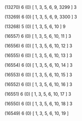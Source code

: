 (13270) 6 (0) [ 1, 3, 5, 6, 9, 3299 ] 3 


(13269) 6 (0) [ 1, 3, 5, 6, 9, 3300 ] 3 


(13268) 5 (0) [ 1, 3, 5, 6, 10 ] 9 


(16557) 6 (0) [ 1, 3, 5, 6, 10, 11 ] 3 


(16556) 6 (0) [ 1, 3, 5, 6, 10, 12 ] 3 


(16555) 6 (0) [ 1, 3, 5, 6, 10, 13 ] 3 


(16554) 6 (0) [ 1, 3, 5, 6, 10, 14 ] 3 


(16553) 6 (0) [ 1, 3, 5, 6, 10, 15 ] 3 


(16552) 6 (0) [ 1, 3, 5, 6, 10, 16 ] 3 


(16551) 6 (0) [ 1, 3, 5, 6, 10, 17 ] 3 


(16550) 6 (0) [ 1, 3, 5, 6, 10, 18 ] 3 


(16549) 6 (0) [ 1, 3, 5, 6, 10, 19 ]  

